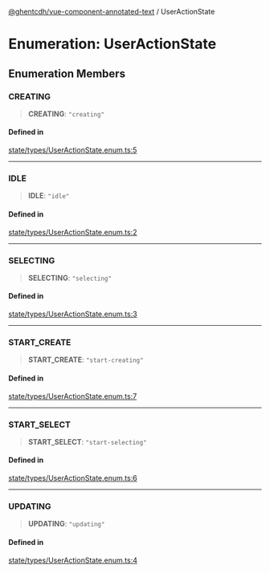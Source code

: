 [@ghentcdh/vue-component-annotated-text](../globals.md) / UserActionState

# Enumeration: UserActionState

## Enumeration Members

### CREATING

> **CREATING**: `"creating"`

#### Defined in

[state/types/UserActionState.enum.ts:5](https://github.com/GhentCDH/vue_component_annotated_text/blob/dbc83b2337042fef45821e5ad97cfdb941fff476/src/state/types/UserActionState.enum.ts#L5)

***

### IDLE

> **IDLE**: `"idle"`

#### Defined in

[state/types/UserActionState.enum.ts:2](https://github.com/GhentCDH/vue_component_annotated_text/blob/dbc83b2337042fef45821e5ad97cfdb941fff476/src/state/types/UserActionState.enum.ts#L2)

***

### SELECTING

> **SELECTING**: `"selecting"`

#### Defined in

[state/types/UserActionState.enum.ts:3](https://github.com/GhentCDH/vue_component_annotated_text/blob/dbc83b2337042fef45821e5ad97cfdb941fff476/src/state/types/UserActionState.enum.ts#L3)

***

### START\_CREATE

> **START\_CREATE**: `"start-creating"`

#### Defined in

[state/types/UserActionState.enum.ts:7](https://github.com/GhentCDH/vue_component_annotated_text/blob/dbc83b2337042fef45821e5ad97cfdb941fff476/src/state/types/UserActionState.enum.ts#L7)

***

### START\_SELECT

> **START\_SELECT**: `"start-selecting"`

#### Defined in

[state/types/UserActionState.enum.ts:6](https://github.com/GhentCDH/vue_component_annotated_text/blob/dbc83b2337042fef45821e5ad97cfdb941fff476/src/state/types/UserActionState.enum.ts#L6)

***

### UPDATING

> **UPDATING**: `"updating"`

#### Defined in

[state/types/UserActionState.enum.ts:4](https://github.com/GhentCDH/vue_component_annotated_text/blob/dbc83b2337042fef45821e5ad97cfdb941fff476/src/state/types/UserActionState.enum.ts#L4)
